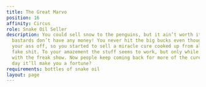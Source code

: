 ```yaml
---
title: The Great Marvo
position: 16
affinity: Circus
role: Snake Oil Seller
description: You could sell snow to the penguins, but it ain’t worth it. Those little
  bastards don’t have any money! You never hit the big bucks even though you worked
  your ass off, so you started to sell a miracle cure cooked up from all sorts of
  fake shit. To your amazement the stuff seems to work, but only while you travel
  with the freak show. Now people keep coming back for more of the cure. Maybe one
  day it’ll make you a fortune?
requirements: bottles of snake oil
layout: page
---
```



